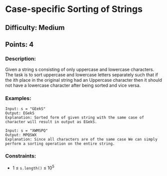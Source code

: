 # Case-specific Sorting of Strings
## Difficulty: Medium
## Points: 4
### Description:
Given a string s consisting of only uppercase and lowercase characters. The task is to sort uppercase and lowercase letters separately such that if the ith place in the original string had an Uppercase character then it should not have a lowercase character after being sorted and vice versa.

### Examples:
```
Input: s = "GEekS"
Output: EGekS
Explanation: Sorted form of given string with the same case of character will result in output as EGekS.
```
```
Input: s = "XWMSPQ"
Output: MPQSWX
Explanation: Since all characters are of the same case We can simply perform a sorting operation on the entire string.
```
### Constraints:
- 1 ≤ `s.length()` ≤ 10<sup>5</sup>